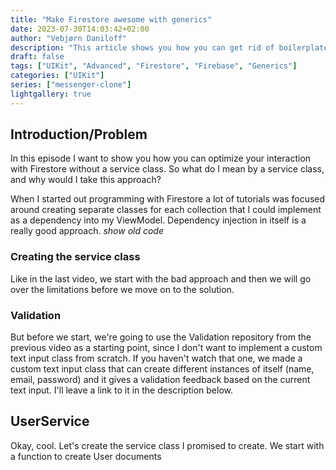 ```yaml
---
title: "Make Firestore awesome with generics"
date: 2023-07-30T14:03:42+02:00
author: "Vebjørn Daniloff"
description: "This article shows you how you can get rid of boilerplate code in Firestore with Swift"
draft: false
tags: ["UIKit", "Advanced", "Firestore", "Firebase", "Generics"]
categories: ["UIKit"]
series: ["messenger-clone"]
lightgallery: true
---
```


<!--more-->

## Introduction/Problem

In this episode I want to show you how you can optimize your interaction with Firestore without a service class. So what do I mean by a service class, and why would I take this approach? 

When I started out programming with Firestore a lot of tutorials was focused around creating separate classes for each collection that I could implement as a dependency into my ViewModel. Dependency injection in itself is a really good approach.
*show old code*

### Creating the service class
Like in the last video, we start with the bad approach and then we will go over the limitations before we move on to the solution.

### Validation
But before we start, we're going to use the Validation repository from the previous video as a starting point, since I don't want to implement a custom text input class from scratch. If you haven't watch that one, we made a custom text input class that can create different instances of itself (name, email, password) and it gives a validation feedback based on the current text input. I'll leave a link to it in the description below.

## UserService
Okay, cool. Let's create the service class I promised to create. We start with a function to create User documents 
